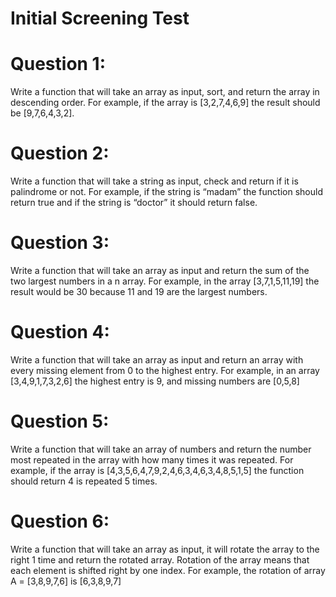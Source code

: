 # Initial Screening Test

# Question 1:
Write a function that will take an array as input, sort, and return the array in descending
order. For example, if the array is [3,2,7,4,6,9] the result should be [9,7,6,4,3,2].
# Question 2:
Write a function that will take a string as input, check and return if it is palindrome or
not. For example, if the string is “madam” the function should return true and if the string
is “doctor” it should return false.
# Question 3:
 Write a function that will take an array as input and return the sum of the two largest
numbers in a n array. For example, in the array [3,7,1,5,11,19] the result would be 30
because 11 and 19 are the largest numbers.
# Question 4:
Write a function that will take an array as input and return an array with every missing
element from 0 to the highest entry. For example, in an array [3,4,9,1,7,3,2,6] the highest
entry is 9, and missing numbers are [0,5,8]
# Question 5:
Write a function that will take an array of numbers and return the number most repeated
in the array with how many times it was repeated. For example, if the array is
[4,3,5,6,4,7,9,2,4,6,3,4,6,3,4,8,5,1,5] the function should return 4 is repeated 5 times.
# Question 6:
Write a function that will take an array as input, it will rotate the array to the right 1 time
and return the rotated array. Rotation of the array means that each element is shifted right
by one index. For example, the rotation of array A = [3,8,9,7,6] is [6,3,8,9,7]

